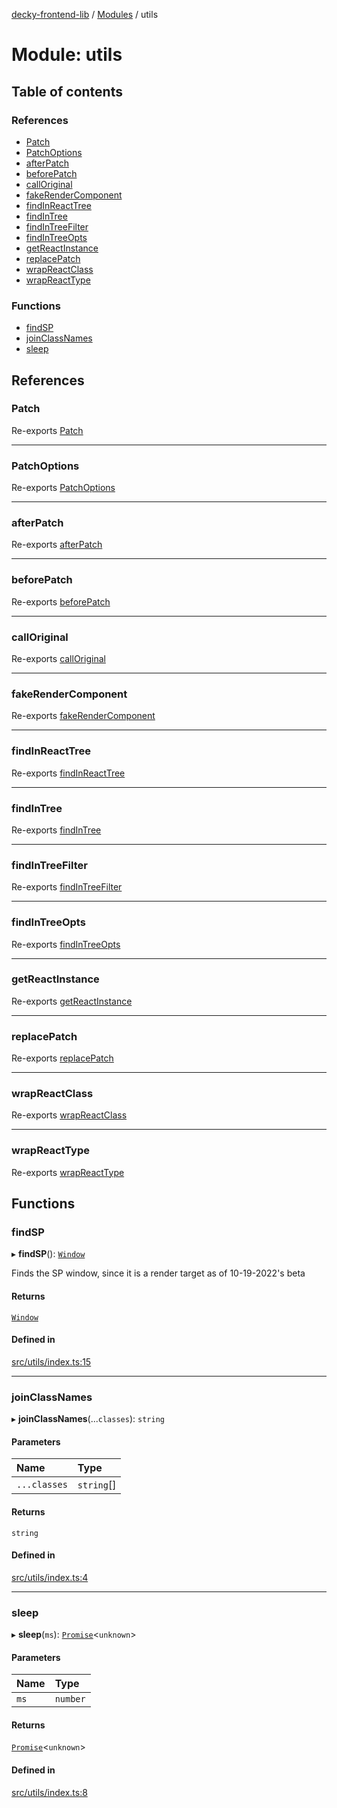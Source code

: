 [decky-frontend-lib](../README.md) / [Modules](../modules.md) / utils

# Module: utils

## Table of contents

### References

- [Patch](utils.md#patch)
- [PatchOptions](utils.md#patchoptions)
- [afterPatch](utils.md#afterpatch)
- [beforePatch](utils.md#beforepatch)
- [callOriginal](utils.md#calloriginal)
- [fakeRenderComponent](utils.md#fakerendercomponent)
- [findInReactTree](utils.md#findinreacttree)
- [findInTree](utils.md#findintree)
- [findInTreeFilter](utils.md#findintreefilter)
- [findInTreeOpts](utils.md#findintreeopts)
- [getReactInstance](utils.md#getreactinstance)
- [replacePatch](utils.md#replacepatch)
- [wrapReactClass](utils.md#wrapreactclass)
- [wrapReactType](utils.md#wrapreacttype)

### Functions

- [findSP](utils.md#findsp)
- [joinClassNames](utils.md#joinclassnames)
- [sleep](utils.md#sleep)

## References

### Patch

Re-exports [Patch](../interfaces/utils_patcher.Patch.md)

___

### PatchOptions

Re-exports [PatchOptions](../interfaces/utils_patcher.PatchOptions.md)

___

### afterPatch

Re-exports [afterPatch](utils_patcher.md#afterpatch)

___

### beforePatch

Re-exports [beforePatch](utils_patcher.md#beforepatch)

___

### callOriginal

Re-exports [callOriginal](utils_patcher.md#calloriginal)

___

### fakeRenderComponent

Re-exports [fakeRenderComponent](utils_react.md#fakerendercomponent)

___

### findInReactTree

Re-exports [findInReactTree](utils_react.md#findinreacttree)

___

### findInTree

Re-exports [findInTree](utils_react.md#findintree)

___

### findInTreeFilter

Re-exports [findInTreeFilter](utils_react.md#findintreefilter)

___

### findInTreeOpts

Re-exports [findInTreeOpts](../interfaces/utils_react.findInTreeOpts.md)

___

### getReactInstance

Re-exports [getReactInstance](utils_react.md#getreactinstance)

___

### replacePatch

Re-exports [replacePatch](utils_patcher.md#replacepatch)

___

### wrapReactClass

Re-exports [wrapReactClass](utils_react.md#wrapreactclass)

___

### wrapReactType

Re-exports [wrapReactType](utils_react.md#wrapreacttype)

## Functions

### findSP

▸ **findSP**(): [`Window`]( https://developer.mozilla.org/en-US/docs/Web/API/Window )

Finds the SP window, since it is a render target as of 10-19-2022's beta

#### Returns

[`Window`]( https://developer.mozilla.org/en-US/docs/Web/API/Window )

#### Defined in

[src/utils/index.ts:15](https://github.com/SteamDeckHomebrew/decky-frontend-lib/blob/82ed487/src/utils/index.ts#L15)

___

### joinClassNames

▸ **joinClassNames**(...`classes`): `string`

#### Parameters

| Name | Type |
| :------ | :------ |
| `...classes` | `string`[] |

#### Returns

`string`

#### Defined in

[src/utils/index.ts:4](https://github.com/SteamDeckHomebrew/decky-frontend-lib/blob/82ed487/src/utils/index.ts#L4)

___

### sleep

▸ **sleep**(`ms`): [`Promise`]( https://developer.mozilla.org/en-US/docs/Web/JavaScript/Reference/Global_Objects/Promise )<`unknown`\>

#### Parameters

| Name | Type |
| :------ | :------ |
| `ms` | `number` |

#### Returns

[`Promise`]( https://developer.mozilla.org/en-US/docs/Web/JavaScript/Reference/Global_Objects/Promise )<`unknown`\>

#### Defined in

[src/utils/index.ts:8](https://github.com/SteamDeckHomebrew/decky-frontend-lib/blob/82ed487/src/utils/index.ts#L8)
